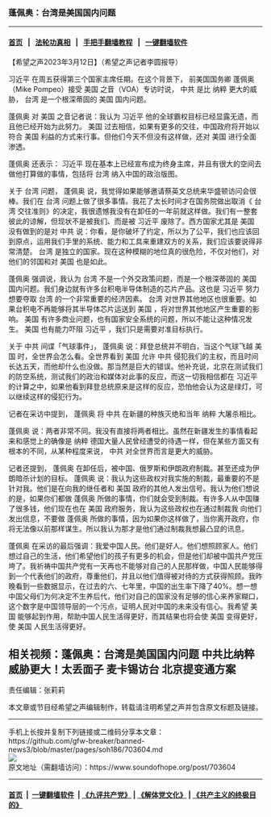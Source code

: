 ### 蓬佩奥：台湾是美国国内问题
------------------------

#### [首页](https://github.com/gfw-breaker/banned-news3/blob/master/README.md) &nbsp;&nbsp;|&nbsp;&nbsp; [法轮功真相](https://github.com/begood0513/basic/blob/master/README.md)  &nbsp;&nbsp;|&nbsp;&nbsp; [手把手翻墙教程](https://github.com/gfw-breaker/guides/wiki)  &nbsp;&nbsp;|&nbsp;&nbsp; [一键翻墙软件](https://github.com/gfw-breaker/nogfw/blob/master/README.md)  



<div><div class="Content__Wrapper sc-1bvya0-0 elmmKw article_body" data-checkusr="" itemprop="articleBody">
 <div id="post_place_1">
 </div>
 <p class="meta-top">
  <span class="meta">
   【希望之声2023年3月12日】（希望之声记者李圆报导）
  </span>
 </p>
 <p class="Body" style="border:none;padding:0cm">
  <ok href="/term/1063">
   习近平
  </ok>
  在周五获得第三个国家主席任期。在这个背景下，
  <ok href="/term/789600">
   前美国国务卿
  </ok>
  <ok href="/term/4007">
   蓬佩奥
  </ok>
  （Mike Pompeo）接受
  <ok href="/term/1045">
   美国
  </ok>
  之音（VOA）专访时说，
  <ok href="/term/1059">
   中共
  </ok>
  是比
  <ok href="/term/1801">
   纳粹
  </ok>
  更大的威胁，
  <ok href="/term/1821">
   台湾
  </ok>
  是一个根深蒂固的
  <ok href="/term/1045">
   美国
  </ok>
  国内问题。
 </p>
 <p>
  <ok href="/term/4007">
   蓬佩奥
  </ok>
  对
  <ok href="/term/1045">
   美国
  </ok>
  之音记者说：我认为
  <ok href="/term/1063">
   习近平
  </ok>
  他的全球霸权目标已经显露无遗，而且他已经开始为此努力。
  <ok href="/term/1045">
   美国
  </ok>
  过去相信，如果有更多的交往，中国政府将开始以符合
  <ok href="/term/1045">
   美国
  </ok>
  利益的方式来行事。但他们今天不但没有这样做，还对
  <ok href="/term/1045">
   美国
  </ok>
  进行全面渗透。
 </p>
 <p>
  <ok href="/term/4007">
   蓬佩奥
  </ok>
  还表示：
  <ok href="/term/1063">
   习近平
  </ok>
  现在基本上已经宣布成为终身主席，并且有很大的空间去做他打算做的事情，包括将
  <ok href="/term/1821">
   台湾
  </ok>
  纳入中国的政治版图。
 </p>
 <p>
  关于
  <ok href="/term/1821">
   台湾
  </ok>
  问题，
  <ok href="/term/4007">
   蓬佩奥
  </ok>
  说，我觉得如果能够邀请蔡英文总统来华盛顿访问会很棒。我们在
  <ok href="/term/1821">
   台湾
  </ok>
  问题上做了很多事情。我花了太长时间才在国务院做出取消《
  <ok href="/term/1821">
   台湾
  </ok>
  交往准则》的决定，我很遗憾我没有在卸任的一年前就这样做。我们有一整套彼此的谅解，但现状不是被我们、而是被
  <ok href="/term/1063">
   习近平
  </ok>
  废除了。西方国家尤其是
  <ok href="/term/1045">
   美国
  </ok>
  没有做到的是对
  <ok href="/term/1059">
   中共
  </ok>
  说：你看，是你破坏了约定，所以为了公平，我们也应该回到原点，运用我们手里的系统、能力和工具来重建双方的关系，我们应该要说得非常清楚。
  <ok href="/term/1821">
   台湾
  </ok>
  是独立的国家。现在这种模糊的地位真的很危险，不仅对他们，对他们的邻国和对
  <ok href="/term/1045">
   美国
  </ok>
  也是如此。
 </p>
 <p>
  <ok href="/term/4007">
   蓬佩奥
  </ok>
  强调说，我认为
  <ok href="/term/1821">
   台湾
  </ok>
  不是一个外交政策问题，而是一个根深蒂固的
  <ok href="/term/1045">
   美国
  </ok>
  国内问题。我们身边就有许多台积电半导体制造的芯片产品。这也是
  <ok href="/term/1063">
   习近平
  </ok>
  努力想要夺取
  <ok href="/term/1821">
   台湾
  </ok>
  的一个非常重要的经济因素。
  <ok href="/term/1821">
   台湾
  </ok>
  对世界其他地区也很重要。如果台积电不再能够将其半导体芯片运送到
  <ok href="/term/1045">
   美国
  </ok>
  ，将对世界其他地区产生重要的影响。
  <ok href="/term/1045">
   美国
  </ok>
  有许多商业问题，也有国家安全系统的问题，所以不能让这种情况发生。
  <ok href="/term/1045">
   美国
  </ok>
  也有能力吓阻
  <ok href="/term/1063">
   习近平
  </ok>
  ，我们只是需要对准目标执行。
 </p>
 <p>
  关于
  <ok href="/term/1059">
   中共
  </ok>
  间谍「气球事件」，
  <ok href="/term/4007">
   蓬佩奥
  </ok>
  说：拜登总统并不明白，当这个气球飞越
  <ok href="/term/1045">
   美国
  </ok>
  时，全世界会怎么看。全世界看到
  <ok href="/term/1045">
   美国
  </ok>
  允许
  <ok href="/term/1059">
   中共
  </ok>
  侵犯我们的主权，而且时间长达五天，而他却什么也没做。那当然是巨大的错误。他补充说，北京在测试我们的防空系统，测试我们的政治和媒体对此事的反应，而这一切我相信都在
  <ok href="/term/1063">
   习近平
  </ok>
  的计算之中，如果他看到拜登总统原来是这样的反应，恐怕他会认为这是绿灯，可以继续这样的侵犯行为。
 </p>
 <p>
  记者在采访中提到，
  <ok href="/term/4007">
   蓬佩奥
  </ok>
  将
  <ok href="/term/1059">
   中共
  </ok>
  在新疆的种族灭绝和当年
  <ok href="/term/1801">
   纳粹
  </ok>
  大屠杀相比。
 </p>
 <p>
  <ok href="/term/4007">
   蓬佩奥
  </ok>
  说：两者非常不同。我没有直接将两者相比。虽然在新疆发生的事情看起来和感觉上的确像是
  <ok href="/term/1801">
   纳粹
  </ok>
  德国大量人民曾经遭受的待遇一样，但在某些方面又有根本的不同，从某种程度来说，
  <ok href="/term/1059">
   中共
  </ok>
  对全世界而言是更大的威胁。
 </p>
 <p>
  记者还提到，
  <ok href="/term/4007">
   蓬佩奥
  </ok>
  在卸任后，被中国、俄罗斯和伊朗政府制裁。甚至还成为伊朗暗杀计划的目标。
  <ok href="/term/4007">
   蓬佩奥
  </ok>
  说：我认为这些政权对我实施的制裁，最重要的不是针对我。他们是在向我的继任者和
  <ok href="/term/1045">
   美国
  </ok>
  政府的其他人发出信号。我认为他们想说的是，如果你们都做
  <ok href="/term/4007">
   蓬佩奥
  </ok>
  所做的事情，你们就会受到制裁。有许多人从中国赚了很多钱，他们现在也在
  <ok href="/term/1045">
   美国
  </ok>
  政府服务，我认为这些政权也在通过制裁我 向他们发出信息，不要做
  <ok href="/term/4007">
   蓬佩奥
  </ok>
  所做的事情，因为如果你这样做了，当你离开政府，你将无法像以前那样谋生。所以我认为那才是他们通过制裁我想最凸显的讯息。
 </p>
 <p>
  <ok href="/term/4007">
   蓬佩奥
  </ok>
  在采访的最后强调：我爱中国人民。他们是好人。他们想照顾家人。他们想过自己的生活，他们希望他们的孩子有更多的机会，但是他们却被中国共产党压垮了。我祈祷中国共产党有一天再也不能够对自己的人民那样做，中国人民能够得到一个代表他们的政府，尊重他们，并且以他们值得被对待的方式获得照顾。我昨晚看到一些数据显示，在过去的六、七年里，中国的出生率下降了40%。想一想中国父母们为何决定不生养后代，他们对自己的国家没有足够的信心来养家糊口，这个数字是中国领导层的一个污点，证明人民对中国的未来没有信心。我希望
  <ok href="/term/1045">
   美国
  </ok>
  能够起到作用，帮助中国人民生活得更好，而其结果也将会使
  <ok href="/term/1045">
   美国
  </ok>
  变得更好，使
  <ok href="/term/1045">
   美国
  </ok>
  人民生活得更好。
 </p>
 <p>
 </p>
 <h2>
  <ok href="https://youtu.be/aq4rPBx_T0Q">
   <strong>
    相关视频：蓬佩奥：台湾是美国国内问题 中共比纳粹威胁更大！太丢面子 麦卡锡访台 北京提变通方案
   </strong>
  </ok>
 </h2>
 <p class="meta-btm">
  责任编辑：张莉莉
 </p>
 <p class="meta-btm">
  本文章或节目经希望之声编辑制作，转载请注明希望之声并包含原文标题及链接。
 </p>
</div>
</div>
<hr/>
手机上长按并复制下列链接或二维码分享本文章：<br/>
https://github.com/gfw-breaker/banned-news3/blob/master/pages/soh186/703604.md <br/>
<a href='https://github.com/gfw-breaker/banned-news3/blob/master/pages/soh186/703604.md'><img src='https://github.com/gfw-breaker/banned-news3/blob/master/pages/soh186/703604.md.png'/></a> <br/>
原文地址（需翻墙访问）：https://www.soundofhope.org/post/703604


------------------------
#### [首页](https://github.com/gfw-breaker/banned-news3/blob/master/README.md) &nbsp;|&nbsp; [一键翻墙软件](https://github.com/gfw-breaker/nogfw/blob/master/README.md) &nbsp;| [《九评共产党》](https://github.com/gfw-breaker/9ping.md/blob/master/README.md#九评之一评共产党是什么) | [《解体党文化》](https://github.com/gfw-breaker/jtdwh.md/blob/master/README.md) | [《共产主义的终极目的》](https://github.com/gfw-breaker/gczydzjmd.md/blob/master/README.md)


<img src='http://gfw-breaker.win/banned-news3/pages/soh186/703604.md' width='0px' height='0px'/>